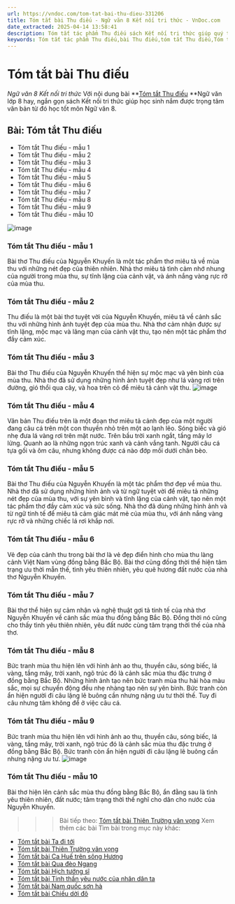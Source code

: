 ```yaml
---
url: https://vndoc.com/tom-tat-bai-thu-dieu-331206
title: Tóm tắt bài Thu điếu - Ngữ văn 8 Kết nối tri thức - VnDoc.com
date_extracted: 2025-04-14 13:58:41
description: Tóm tắt tác phẩm Thu điếu sách Kết nối tri thức giúp quý thầy cô giáo và các bạn học sinh có thêm tài liệu tham khảo.
keywords: Tóm tắt tác phẩm Thu điếu,bài Thu điếu,tóm tắt Thu điếu,Tóm tắt văn bản Thu điếu,tóm tắt bài Thu điếu,học tốt ngữ văn lớp 8,ngữ văn 8,ngữ văn 8 kết nối tri thức,ngữ văn 8 tập 1
---
```


# Tóm tắt bài Thu điếu
 _Ngữ văn 8 Kết nối tri thức_
Với nội dung bài **[Tóm tắt Thu điếu](<https://vndoc.com/tom-tat-bai-thu-dieu-331206>) **Ngữ văn lớp 8 hay, ngắn gọn sách Kết nối tri thức giúp học sinh nắm được trọng tâm văn bản từ đó học tốt môn Ngữ văn 8.
## Bài: Tóm tắt Thu điếu
  * Tóm tắt Thu điếu - mẫu 1
  * Tóm tắt Thu điếu - mẫu 2
  * Tóm tắt Thu điếu - mẫu 3
  * Tóm tắt Thu điếu - mẫu 4
  * Tóm tắt Thu điếu - mẫu 5
  * Tóm tắt Thu điếu - mẫu 6
  * Tóm tắt Thu điếu - mẫu 7
  * Tóm tắt Thu điếu - mẫu 8
  * Tóm tắt Thu điếu - mẫu 9
  * Tóm tắt Thu điếu - mẫu 10

![image](https://i.vdoc.vn/data/image/2024/11/09/1-1685354489.png)
### **Tóm tắt Thu điếu - mẫu 1**
Bài thơ Thu điếu của Nguyễn Khuyến là một tác phẩm thơ miêu tả về mùa thu với những nét đẹp của thiên nhiên. Nhà thơ miêu tả tình cảm nhớ nhung của người trong mùa thu, sự tĩnh lặng của cảnh vật, và ánh nắng vàng rực rỡ của mùa thu.
### **Tóm tắt Thu điếu - mẫu 2**
Thu điếu là một bài thơ tuyệt vời của Nguyễn Khuyến, miêu tả về cảnh sắc thu với những hình ảnh tuyệt đẹp của mùa thu. Nhà thơ cảm nhận được sự tĩnh lặng, mộc mạc và lãng mạn của cảnh vật thu, tạo nên một tác phẩm thơ đầy cảm xúc.
### **Tóm tắt Thu điếu - mẫu 3**
Bài thơ Thu điếu của Nguyễn Khuyến thể hiện sự mộc mạc và yên bình của mùa thu. Nhà thơ đã sử dụng những hình ảnh tuyệt đẹp như lá vàng rơi trên đường, gió thổi qua cây, và hoa trên cỏ để miêu tả cảnh vật thu.
![image](https://i.vdoc.vn/data/image/2024/11/09/9-1682043973.jpg)
### **Tóm tắt Thu điếu - mẫu 4**
Văn bản Thu điếu trên là một đoạn thơ miêu tả cảnh đẹp của một người đang câu cá trên một con thuyền nhỏ trên một ao lạnh lẽo. Sóng biếc và gió nhẹ đưa lá vàng rơi trên mặt nước. Trên bầu trời xanh ngắt, tầng mây lơ lửng. Quanh ao là những ngọn trúc xanh và cảnh vắng tanh. Người câu cá tựa gối và ôm câu, nhưng không được cá nào đớp mồi dưới chân bèo.
### **Tóm tắt Thu điếu - mẫu 5**
Bài thơ Thu điếu của Nguyễn Khuyến là một tác phẩm thơ đẹp về mùa thu. Nhà thơ đã sử dụng những hình ảnh và từ ngữ tuyệt vời để miêu tả những nét đẹp của mùa thu, với sự yên bình và tĩnh lặng của cảnh vật, tạo nên một tác phẩm thơ đầy cảm xúc và sức sống. Nhà thơ đã dùng những hình ảnh và từ ngữ tinh tế để miêu tả cảm giác mát mẻ của mùa thu, với ánh nắng vàng rực rỡ và những chiếc lá rơi khắp nơi.
### **Tóm tắt Thu điếu - mẫu 6**
Vẻ đẹp của cảnh thu trong bài thơ là vẻ đẹp điển hình cho mùa thu làng cảnh Việt Nam vùng đồng bằng Bắc Bộ. Bài thơ cũng đồng thời thể hiện tâm trạng ưu thời mẫn thế, tình yêu thiên nhiên, yêu quê hương đất nước của nhà thơ Nguyễn Khuyến.
### **Tóm tắt Thu điếu - mẫu 7**
Bài thơ thể hiện sự cảm nhận và nghệ thuật gợi tả tinh tế của nhà thơ Nguyễn Khuyến về cảnh sắc mùa thu đồng bằng Bắc Bộ. Đồng thời nó cũng cho thấy tình yêu thiên nhiên, yêu đất nước cùng tâm trạng thời thế của nhà thơ.
### **Tóm tắt Thu điếu - mẫu 8**
Bức tranh mùa thu hiện lên với hình ảnh ao thu, thuyền câu, sóng biếc, lá vàng, tầng mây, trời xanh, ngõ trúc đó là cảnh sắc mùa thu đặc trưng ở đồng bằng Bắc Bộ. Những hình ảnh tạo nên bức tranh mùa thu hài hòa màu sắc, mọi sự chuyển động đều nhẹ nhàng tạo nên sự yên bình. Bức tranh còn ẩn hiện người đi câu lặng lẽ buông cần nhưng nặng ưu tư thời thế. Tuy đi câu nhưng tâm không để ở việc câu cá.
### **Tóm tắt Thu điếu - mẫu 9**
Bức tranh mùa thu hiện lên với hình ảnh ao thu, thuyền câu, sóng biếc, lá vàng, tầng mây, trời xanh, ngõ trúc đó là cảnh sắc mùa thu đặc trưng ở đồng bằng Bắc Bộ. Bức tranh còn ẩn hiện người đi câu lặng lẽ buông cần nhưng nặng ưu tư.
![image](https://i.vdoc.vn/data/image/2024/11/09/1-1685354706.png)
### **Tóm tắt Thu điếu - mẫu 10**
Bài thơ hiện lên cảnh sắc mùa thu đồng bằng Bắc Bộ, ẩn đằng sau là tình yêu thiên nhiên, đất nước; tâm trạng thời thế nghĩ cho dân cho nước của Nguyễn Khuyến.
>>> Bài tiếp theo: [Tóm tắt bài Thiên Trường vãn vọng](<https://vndoc.com/tom-tat-bai-thien-truong-van-vong-331210>)
Xem thêm các bài Tìm bài trong mục này khác:
  * [Tóm tắt bài Ta đi tới](</tom-tat-bai-ta-di-toi-331199>)
  * [Tóm tắt bài Thiên Trường vãn vọng](</tom-tat-bai-thien-truong-van-vong-331210>)
  * [Tóm tắt bài Ca Huế trên sông Hương](</tom-tat-bai-ca-hue-tren-song-huong-331211>)
  * [Tóm tắt bài Qua đèo Ngang](</tom-tat-bai-qua-deo-ngang-331212>)
  * [Tóm tắt bài Hịch tướng sĩ](</tom-tat-bai-hich-tuong-si-331213>)
  * [Tóm tắt bài Tinh thần yêu nước của nhân dân ta](</tom-tat-bai-tinh-than-yeu-nuoc-cua-nhan-dan-ta-331214>)
  * [Tóm tắt bài Nam quốc sơn hà](</tom-tat-bai-nam-quoc-son-ha-331215>)
  * [Tóm tắt bài Chiếu dời đô](</tom-tat-bai-chieu-doi-do-331216>)

